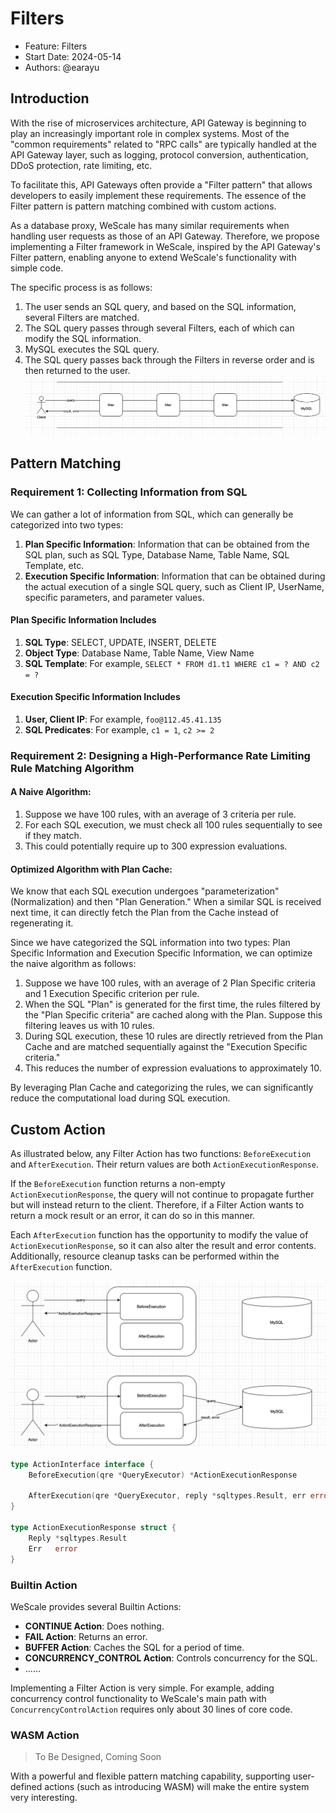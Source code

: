 # Filters

- Feature: Filters
- Start Date: 2024-05-14
- Authors: @earayu

## **Introduction**

With the rise of microservices architecture, API Gateway is beginning to play an increasingly important role in complex systems. Most of the "common requirements" related to "RPC calls" are typically handled at the API Gateway layer, such as logging, protocol conversion, authentication, DDoS protection, rate limiting, etc.

To facilitate this, API Gateways often provide a "Filter pattern" that allows developers to easily implement these requirements. The essence of the Filter pattern is pattern matching combined with custom actions.

As a database proxy, WeScale has many similar requirements when handling user requests as those of an API Gateway. Therefore, we propose implementing a Filter framework in WeScale, inspired by the API Gateway's Filter pattern, enabling anyone to extend WeScale's functionality with simple code.

The specific process is as follows:
1. The user sends an SQL query, and based on the SQL information, several Filters are matched.
2. The SQL query passes through several Filters, each of which can modify the SQL information.
3. MySQL executes the SQL query.
4. The SQL query passes back through the Filters in reverse order and is then returned to the user.
![img.png](images/filter1.png)

## **Pattern Matching**

### Requirement 1: Collecting Information from SQL

We can gather a lot of information from SQL, which can generally be categorized into two types:

1. **Plan Specific Information**: Information that can be obtained from the SQL plan, such as SQL Type, Database Name, Table Name, SQL Template, etc.
2. **Execution Specific Information**: Information that can be obtained during the actual execution of a single SQL query, such as Client IP, UserName, specific parameters, and parameter values.

#### Plan Specific Information Includes
1. **SQL Type**: SELECT, UPDATE, INSERT, DELETE
2. **Object Type**: Database Name, Table Name, View Name
3. **SQL Template**: For example, `SELECT * FROM d1.t1 WHERE c1 = ? AND c2 = ?`

#### Execution Specific Information Includes
1. **User, Client IP**: For example, `foo@112.45.41.135`
2. **SQL Predicates**: For example, `c1 = 1`, `c2 >= 2`

### Requirement 2: Designing a High-Performance Rate Limiting Rule Matching Algorithm

#### A Naive Algorithm:
1. Suppose we have 100 rules, with an average of 3 criteria per rule.
2. For each SQL execution, we must check all 100 rules sequentially to see if they match.
3. This could potentially require up to 300 expression evaluations.

#### Optimized Algorithm with Plan Cache:
We know that each SQL execution undergoes "parameterization" (Normalization) and then "Plan Generation." When a similar SQL is received next time, it can directly fetch the Plan from the Cache instead of regenerating it.

Since we have categorized the SQL information into two types: Plan Specific Information and Execution Specific Information, we can optimize the naive algorithm as follows:

1. Suppose we have 100 rules, with an average of 2 Plan Specific criteria and 1 Execution Specific criterion per rule.
2. When the SQL "Plan" is generated for the first time, the rules filtered by the "Plan Specific criteria" are cached along with the Plan. Suppose this filtering leaves us with 10 rules.
3. During SQL execution, these 10 rules are directly retrieved from the Plan Cache and are matched sequentially against the "Execution Specific criteria."
4. This reduces the number of expression evaluations to approximately 10.

By leveraging Plan Cache and categorizing the rules, we can significantly reduce the computational load during SQL execution.


## Custom Action

As illustrated below, any Filter Action has two functions: `BeforeExecution` and `AfterExecution`. Their return values are both `ActionExecutionResponse`.

If the `BeforeExecution` function returns a non-empty `ActionExecutionResponse`, the query will not continue to propagate further but will instead return to the client. Therefore, if a Filter Action wants to return a mock result or an error, it can do so in this manner.

Each `AfterExecution` function has the opportunity to modify the value of `ActionExecutionResponse`, so it can also alter the result and error contents. Additionally, resource cleanup tasks can be performed within the `AfterExecution` function.

![img.png](images/filter2.png)

```Go
type ActionInterface interface {
    BeforeExecution(qre *QueryExecutor) *ActionExecutionResponse

    AfterExecution(qre *QueryExecutor, reply *sqltypes.Result, err error) *ActionExecutionResponse
}

type ActionExecutionResponse struct {
    Reply *sqltypes.Result
    Err   error
}
```
### Builtin Action

WeScale provides several Builtin Actions:

- **CONTINUE Action**: Does nothing.
- **FAIL Action**: Returns an error.
- **BUFFER Action**: Caches the SQL for a period of time.
- **CONCURRENCY_CONTROL Action**: Controls concurrency for the SQL.
- ......

Implementing a Filter Action is very simple. For example, adding concurrency control functionality to WeScale's main path with `ConcurrencyControlAction` requires only about 30 lines of core code.

### WASM Action
> To Be Designed, Coming Soon

With a powerful and flexible pattern matching capability, supporting user-defined actions (such as introducing WASM) will make the entire system very interesting.

